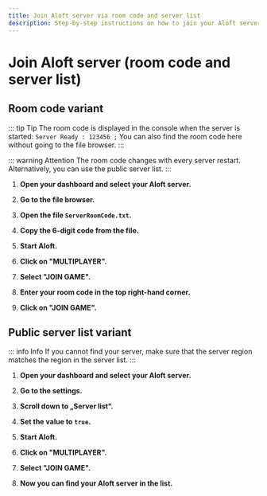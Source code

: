```yaml
---
title: Join Aloft server via room code and server list
description: Step-by-step instructions on how to join your Aloft server using both the room code and the server list.
---
```


# Join Aloft server (room code and server list)

## Room code variant

::: tip Tip
The room code is displayed in the console when the server is started: ```Server Ready : 123456 ;``` You can also find the room code here without going to the file browser.
:::

::: warning Attention
The room code changes with every server restart. Alternatively, you can use the public server list.
:::

1. <strong>Open your dashboard and select your Aloft server.</strong>

2. <strong>Go to the file browser.</strong>

3. <strong>Open the file ```ServerRoomCode.txt```.</strong>

4. <strong>Copy the 6-digit code from the file.</strong>

5. <strong>Start Aloft.</strong>

6. <strong>Click on "MULTIPLAYER".</strong>

7. <strong>Select "JOIN GAME".</strong>

8. <strong>Enter your room code in the top right-hand corner.</strong>

9. <strong>Click on "JOIN GAME".</strong>

## Public server list variant

::: info Info
If you cannot find your server, make sure that the server region matches the region in the server list.
:::

1. <strong>Open your dashboard and select your Aloft server.</strong>

2. <strong>Go to the settings.</strong>

3. <strong>Scroll down to „Server list“.</strong>

4. <strong>Set the value to ```true```.</strong>

5. <strong>Start Aloft.</strong>

6. <strong>Click on "MULTIPLAYER".</strong>

7. <strong>Select "JOIN GAME".</strong>

8. <strong>Now you can find your Aloft server in the list.</strong>
